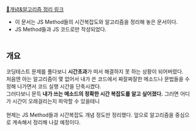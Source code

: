 [🔗개념&알고리즘 정리 링크](https://yongsucheol.notion.site/07b2e79d7eb84119b15d0e5a96fcfd84?pvs=74)   

- 이 문서는 JS Method들의 시간복잡도와 알고리즘을 정리해 놓은 문서이다.
- JS Method들과 JS 코드로만 작성되었다.   
  <br/>
## 개요
코딩테스트 문제를 풀다보니 **시간초과**가 떠서 해결하지 못 하는 상황이 되어버렸다.   
처음엔 아는 알고리즘이 몇 없어서 내가 쓴 코드에서 짜잘짜잘한 메소드나 문법들을 수정해 나가면서 코드 실행 시간을 단축시켰다.   
그러다보니 문득 **내가 쓰는 메소드의 정확한 시간 복잡도를 알고 싶어졌다.** 그러면 어디가 시간이 오래걸리는지 파악할 수 있을테니   
  <br/>
현제는 JS Method들과 시간복잡도 개념 정도만 정리했다. 앞으로 알고리즘을 중심으로 계속해서 정리해 나갈 예정이다.
